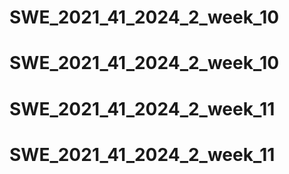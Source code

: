 # SWE_2021_41_2024_2_week_10
# SWE_2021_41_2024_2_week_10
# SWE_2021_41_2024_2_week_11
# SWE_2021_41_2024_2_week_11
